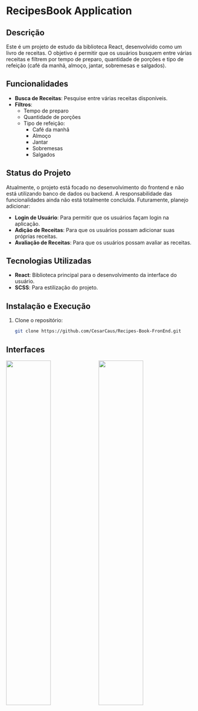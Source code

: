 # RecipesBook Application

## Descrição

Este é um projeto de estudo da biblioteca React, desenvolvido como um livro de receitas. O objetivo é permitir que os usuários busquem entre várias receitas e filtrem por tempo de preparo, quantidade de porções e tipo de refeição (café da manhã, almoço, jantar, sobremesas e salgados).

## Funcionalidades

- **Busca de Receitas**: Pesquise entre várias receitas disponíveis.
- **Filtros**:
  - Tempo de preparo
  - Quantidade de porções
  - Tipo de refeição:
    - Café da manhã
    - Almoço
    - Jantar
    - Sobremesas
    - Salgados

## Status do Projeto

Atualmente, o projeto está focado no desenvolvimento do frontend e não está utilizando banco de dados ou backend. A responsabilidade das funcionalidades ainda não está totalmente concluída. Futuramente, planejo adicionar:

- **Login de Usuário**: Para permitir que os usuários façam login na aplicação.
- **Adição de Receitas**: Para que os usuários possam adicionar suas próprias receitas.
- **Avaliação de Receitas**: Para que os usuários possam avaliar as receitas.

## Tecnologias Utilizadas

- **React**: Biblioteca principal para o desenvolvimento da interface do usuário.
- **SCSS**: Para estilização do projeto.

## Instalação e Execução

1. Clone o repositório:
   ```bash
   git clone https://github.com/CesarCaus/Recipes-Book-FronEnd.git

## Interfaces

<img src="https://github.com/user-attachments/assets/f7865fad-1c16-409b-a21c-a37097ff4296" width="49%"/>
<img src="https://github.com/user-attachments/assets/bdf643e0-4e47-4e02-9f10-e5dbf76f912d" width="49%"/>



